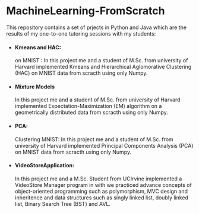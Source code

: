 # MachineLearning-FromScratch

This repository contains a set of prjects in Python and Java which are the results of my one-to-one tutoring sessions with my students: 

  - #### Kmeans and HAC:
    on MNIST : In this project me and a student of M.Sc. from university of Harvard implemented Kmeans and Hierarchical Aglomorative Clustering (HAC) on MNIST data from scracth using only Numpy. 
  
  - #### Mixture Models
    In this project me and a student of M.Sc. from university of Harvard implemented Expectation-Maximization (EM) algorithm on a geometrically distributed data from scracth using only Numpy. 
  
  - #### PCA:
    Clustering MNIST: In this project me and a student of M.Sc. from university of Harvard implemented Principal Components Analysis (PCA) on MNIST data from scracth using only Numpy.
  
  - #### VideoStoreApplication: 
    In this project me and a M.Sc. Student from UCIrvine implemented a VideoStore Manager program in with we practiced advance concepts of object-oriented programming such as polymorphism, MVC design and inheritence and data structures such as singly linked list, doubly linked list, Binary Search Tree (BST) and AVL. 
  
  
  

